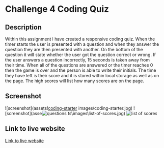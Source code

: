 # Challenge 4 Coding Quiz

## Description

Within this assignment I have created a responsive coding quiz. When the timer starts the user is presented with a question and when they
answer the question they are then presented with another. On the bottom of the question it will state whether the user got the question correct
or wrong. If the user answers a question incorrectly, 15 seconds is taken away from their time. When all of the questions are answered or the timer reaches 0 then the game is over and the person is able to write their initials. The time they have left is their score and it is stored within local storage as well as on the page. The high scores will list how many scores are on the page. 

## Screenshot
![screenshot](assets\![coding-starter](https://user-images.githubusercontent.com/110554091/190028939-a8e39ab1-45be-47db-89ac-ecc4568de043.jpg)
images\coding-starter.jpg)
![screenshot](asse![questions](https://user-images.githubusercontent.com/110554091/190028960-77196e1c-c267-402e-b64b-37c22e2a83a9.jpg)
ts\images\list-of-scores.jpg) 
![list of scores](https://user-images.githubusercontent.com/110554091/190028983-ce7427af-5d85-44b8-b1db-4745e06c3882.jpg)


## Link to live website

 [Link to live website](https://kmcwilson.github.io/challenge-4-coding-quiz/)


